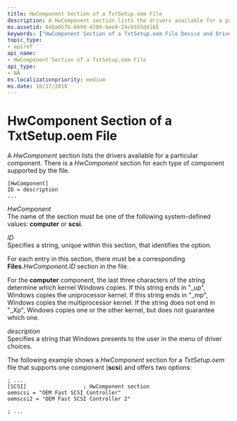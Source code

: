 ```yaml
---
title: HwComponent Section of a TxtSetup.oem File
description: A HwComponent section lists the drivers available for a particular component. There is a HwComponent section for each type of component supported by the file.
ms.assetid: 84ba057b-6699-4709-bee8-24cb555d4165
keywords: ["HwComponent Section of a TxtSetup.oem File Device and Driver Installation"]
topic_type:
- apiref
api_name:
- HwComponent Section of a TxtSetup.oem File
api_type:
- NA
ms.localizationpriority: medium
ms.date: 10/17/2018
---
```


# HwComponent Section of a TxtSetup.oem File


A *HwComponent* section lists the drivers available for a particular component. There is a *HwComponent* section for each type of component supported by the file.

``` syntax
[HwComponent]
ID = description
...
```

<a href="" id="hwcomponent"></a>*HwComponent*  
The name of the section must be one of the following system-defined values: **computer** or **scsi**.

<a href="" id="id"></a>*ID*  
Specifies a string, unique within this section, that identifies the option.

For each entry in this section, there must be a corresponding **Files.**<em>HwComponent</em>**.**<em>ID</em> section in the file.

For the **computer** component, the last three characters of the string determine which kernel Windows copies. If this string ends in "_up", Windows copies the uniprocessor kernel. If this string ends in "_mp", Windows copies the multiprocessor kernel. If the string does not end in "_Xp", Windows copies one or the other kernel, but does not guarantee which one.

<a href="" id="description"></a>*description*  
Specifies a string that Windows presents to the user in the menu of driver choices.

The following example shows a *HwComponent* section for a *TxtSetup.oem* file that supports one component (**scsi**) and offers two options:

``` syntax
; ...
[SCSI]                  ; HwComponent section
oemscsi = "OEM Fast SCSI Controller"
oemscsi2 = "OEM Fast SCSI Controller 2"
 
; ...
```

 

 





